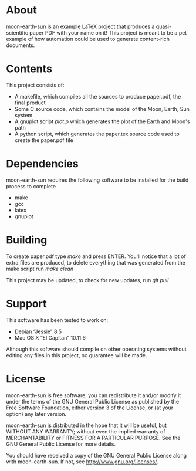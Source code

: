# About
moon-earth-sun is an example LaTeX project that produces a quasi-scientific paper PDF with your name on it! This project is meant to be a pet example of how automation could be used to generate content-rich documents. 

# Contents
This project consists of:
- A makefile, which compiles all the sources to produce paper.pdf, the final product
- Some C source code, which contains the model of the Moon, Earth, Sun system
- A gnuplot script _plot.p_ which generates the plot of the Earth and Moon's path
- A python script, which generates the paper.tex source code used to create the paper.pdf file

# Dependencies 
moon-earth-sun requires the following software to be installed for the build process to complete
- make
- gcc
- latex
- gnuplot

# Building
To create paper.pdf type _make_ and press ENTER.
You'll notice that a lot of extra files are produced, to delete everything that was generated from the make script run _make clean_

This project may be updated, to check for new updates, run _git pull_

# Support
This software has been tested to work on:
- Debian “Jessie” 8.5
- Mac OS X “El Capitan” 10.11.6

Although this software should compile on other operating systems without editing any files in this project, no guarantee will be made. 

# License
moon-earth-sun is free software: you can redistribute it and/or modify
it under the terms of the GNU General Public License as published by
the Free Software Foundation, either version 3 of the License, or
(at your option) any later version.

moon-earth-sun is distributed in the hope that it will be useful,
but WITHOUT ANY WARRANTY; without even the implied warranty of
MERCHANTABILITY or FITNESS FOR A PARTICULAR PURPOSE.  See the
GNU General Public License for more details.

You should have received a copy of the GNU General Public License
along with moon-earth-sun.  If not, see <http://www.gnu.org/licenses/>.